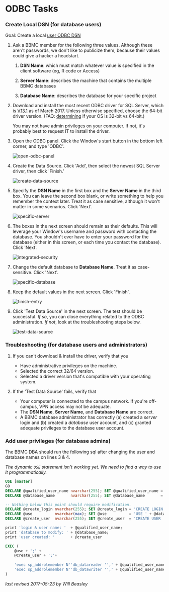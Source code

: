 # ODBC Tasks

### Create Local DSN (for database users)

Goal: Create a local [user ODBC DSN](https://technet.microsoft.com/en-us/library/cc879308(v=sql.105).aspx)

1. Ask a BBMC member for the following three values.  Although these aren't passwords, we don't like to publicize them, because their values could give a hacker a headstart.

    1. **DSN Name**: which must match whatever value is specified in the client software (eg, R code or Access)

    1. **Server Name**: describes the machine that contains the multiple BBMC databases

    1. **Database Name**: describes the database for your specific project

1. Download and install the most recent ODBC driver for SQL Server, which is [V13.1](https://www.microsoft.com/en-us/download/details.aspx?id=53339) as of March 2017.  Unless otherwise specified, choose the 64-bit driver version.  (FAQ: [determining](https://support.microsoft.com/en-us/help/15056/windows-7-32-64-bit-faq) if your OS is 32-bit vs 64-bit.)

    You may not have admin privileges on your computer.  If not, it's probably best to request IT to install the driver.

1. Open the ODBC panel.  Click the Window's start button in the bottom left corner, and type 'ODBC'.  

    ![open-odbc-panel](images/open-odbc-panel.png)

1. Create the Data Source.  Click 'Add', then select the newest SQL Server driver, then click 'Finish.'

    ![create-data-source](images/create-data-source.png)

1. Specify the **DSN Name** in the first box and the **Server Name** in the third box.  You can leave the second box blank, or write something to help you remember the context later.  Treat it as case sensitive, although it won't matter in some scenarios.  Click 'Next'.

    ![specific-server](images/specific-server.png)

1. The boxes in the next screen should remain as their defaults.  This will leverage your Window's username and password with contacting the database.  You shouldn't ever have to enter your password for the database (either in this screen, or each time you contact the database).  Click 'Next'.

    ![integrated-security](images/integrated-security.png)

1. Change the default database to **Database Name**.  Treat it as case-sensitive.  Click 'Next'.

    ![specific-database](images/specific-database.png)

1. Keep the default values in the next screen.  Click 'Finish'.

    ![finish-entry](images/finish-entry.png)

1. Click 'Test Data Source' in the next screen.  The test should be successful.  *If so*, you can close everything related to the ODBC administration.  *If not*, look at the troubleshooting steps below.

    ![test-data-source](images/test-data-source.png)

### Troubleshooting (for database users and administrators)

1. If you can't download & install the driver, verify that you
    * Have administrative privileges on the machine.
    * Selected the correct 32/64 version.
    * Selected a driver version that's compatible with your operating system.

1. If the 'Test Data Source' fails, verify that
    * Your computer is connected to the campus network.  If you're off-campus, VPN access may not be adequate.
    * The **DSN Name**, **Server Name**, and **Database Name** are correct.
    * A BBMC database administrator has correctly (a) created a *server* login and (b) created a *database* user account, and (c) granted  adequate privileges to the database user account.


### Add user privileges (for database admins)

The BBMC DBA should run the following sql after changing the user and database names on lines 3 & 4.

*The dynamic `USE` statement isn't working yet.  We need to find a way to use it programmatically.*

```sql
USE [master]
GO
DECLARE @qualified_user_name nvarchar(255); SET @qualified_user_name = '[OUHSC\smandem]' 
DECLARE @database_name       nvarchar(255); SET @database_name       = '[cdw_cache_staging]'

-- Nothing below this point should require modification.
DECLARE @create_login nvarchar(255); SET @create_login = 'CREATE LOGIN ' + @qualified_user_name + ' FROM WINDOWS ' -- WITH DEFAULT_DATABASE=[master]'
DECLARE @use          nvarchar(max); SET @use          = 'USE ' + @database_name + ';'
DECLARE @create_user  nvarchar(255); SET @create_user  = 'CREATE USER ' + @qualified_user_name + ' FOR LOGIN ' + @qualified_user_name

print 'login & user name: '  + @qualified_user_name;
print 'database to modify: ' + @database_name;
print 'user created: '       + @create_user

EXEC (
    @use + ';' +
    @create_user + ';'+
    
    'exec sp_addrolemember N''db_datareader '',' + @qualified_user_name +';'+
    'exec sp_addrolemember N''db_datawriter '',' + @qualified_user_name +';'
)

```

*last revised 2017-05-23 by Will Beasley*
